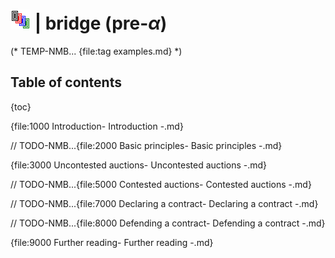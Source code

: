 # ![bridge](https://raw.githubusercontent.com/aornota/bridge/master/src/resources/tpoc-32x32.png) | bridge (pre-_α_)

(* TEMP-NMB...
{file:tag examples.md} *)

## Table of contents

{toc}

{file:1000 Introduction\- Introduction -.md}

// TODO-NMB...{file:2000 Basic principles\- Basic principles -.md}

{file:3000 Uncontested auctions\- Uncontested auctions -.md}

// TODO-NMB...{file:5000 Contested auctions\- Contested auctions -.md}

// TODO-NMB...{file:7000 Declaring a contract\- Declaring a contract -.md}

// TODO-NMB...{file:8000 Defending a contract\- Defending a contract -.md}

{file:9000 Further reading\- Further reading -.md}
